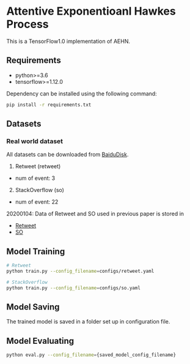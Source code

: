 # Attentive Exponentioanl Hawkes Process

This is a TensorFlow1.0 implementation of AEHN.

## Requirements
- python>=3.6
- tensorflow>=1.12.0

Dependency can be installed using the following command:
```bash
pip install -r requirements.txt
```

## Datasets

### Real world dataset
All datasets can be downloaded from [BaiduDisk](https://pan.baidu.com/s/1H6mfLB1MErHuh6gDrs88sw).

1. Retweet (retweet)
 - num of event: 3

2. StackOverflow (so)
 - num of event: 22


20200104: 
Data of Retweet and SO used in previous paper is stored in 
- [Retweet](https://pan.baidu.com/s/1DOSvbkEIIN1T9AvFd9-F9A)
- [SO](https://pan.baidu.com/s/18Qo8uov2cD_nQwwaeiTXgQ)



## Model Training
```bash
# Retweet
python train.py --config_filename=configs/retweet.yaml

# StackOverflow
python train.py --config_filename=configs/so.yaml
```

## Model Saving
The trained model is saved in a folder set up in configuration file.

## Model Evaluating
```bash
python eval.py --config_filename={saved_model_config_filename}
```
